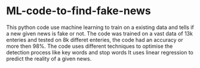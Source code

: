 # ML-code-to-find-fake-news
This python code use machine learning to train on a existing data and tells if a new given news is fake or not.
The code was trained on a vast data of 13k enteries and tested on 8k differet enteries, the code had an accuracy 
or more then 98%.
The code uses different techniques to optimise the detection process like key words and stop words
It uses linear regression to predict the reality of a given news.
